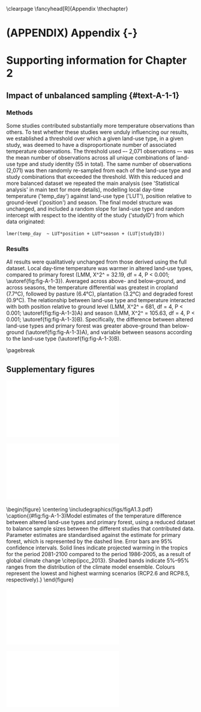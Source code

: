 \clearpage
\fancyhead[R]{Appendix \thechapter}



# (APPENDIX) Appendix {-} 

# Supporting information for Chapter 2

## Impact of unbalanced sampling {#text-A-1-1}

### Methods

Some studies contributed substantially more temperature observations than others. To test whether these studies were unduly influencing our results, we established a threshold over which a given land-use type, in a given study, was deemed to have a disproportionate number of associated temperature observations. The threshold used –- 2,071 observations –- was the mean number of observations across all unique combinations of land-use type and study identity (55 in total). The same number of observations (2,071) was then randomly re-sampled from each of the land-use type and study combinations that exceeded the threshold. With this reduced and more balanced dataset we repeated the main analysis (see 'Statistical analysis' in main text for more details), modelling local day-time temperature ('temp_day') against land-use type ('LUT'), position relative to ground-level ('position') and season. The final model structure was unchanged, and included a random slope for land-use type and random intercept with respect to the identity of the study ('studyID') from which data originated:

`lmer(temp_day  ~ LUT*position + LUT*season + (LUT|studyID))`

### Results

All results were qualitatively unchanged from those derived using the full dataset. Local day-time temperature was warmer in altered land-use types, compared to primary forest (LMM, Χ^2^ = 32.19, df = 4, P < 0.001; \autoref{fig:fig-A-1-3}). Averaged across above- and below-ground, and across seasons, the temperature differential was greatest in cropland (7.7&deg;C), followed by pasture (6.4&deg;C), plantation (3.2&deg;C) and degraded forest (0.9&deg;C).
The relationship between land-use type and temperature interacted with both position relative to ground level (LMM, Χ^2^ = 681, df = 4, P < 0.001; \autoref{fig:fig-A-1-3}A) and season (LMM, Χ^2^ = 105.63, df = 4, P < 0.001; \autoref{fig:fig-A-1-3}B). Specifically, the difference between altered land-use types and primary forest was greater above-ground than below-ground (\autoref{fig:fig-A-1-3}A), and variable between seasons according to the land-use type (\autoref{fig:fig-A-1-3}B).

\pagebreak

## Supplementary figures




![(\#fig:fig-A-1-1)Day-time temperature against land-use type for each study contributing data to the analyses. Panel numbers refer to the study number in the reference list below. Land-use types are: primary forest (PF), degraded forest (DF), plantation (Pl), pasture (Pa) and cropland (Cr). Panels are ordered by the combination of land-use types for which data was available: (1-12) PF + DF; (13-15) PF + DF + Pl; (16-18) DF + Pl; (19-20) PF + Pa; (21) DF + Pa; (22-23) PF + Pa + Cr; and (24-25) DF + Cr. Shading of points indicates temperatures measured above-ground (orange) or below-ground (blue), and point symbol indicates temperatures measured during the dry season (circles) or wet season (triangles).](./output/fig-A-1-1-1.pdf) 

![(\#fig:fig-A-1-2)Site elevation against land-use type for each study contributing data to the analyses. Panel numbers refer to the study number in the reference list below. Land-use types are: primary forest (PF), degraded forest (DF), plantation (Pl), pasture (Pa) and cropland (Cr). Panels are ordered by the combination of land-use types for which data was available: (1-12) PF + DF; (13-15) PF + DF + Pl; (16-18) DF + Pl; (19-20) PF + Pa; (21) DF + Pa; (22-23) PF + Pa + Cr; and (24-25) DF + Cr. Dotted black lines connect the mean elevation of all the sites within each land-use type.](./output/fig-A-1-2-1.pdf) 



\begin{figure}
\centering
\includegraphics{figs/figA1.3.pdf}
\caption{(\#fig:fig-A-1-3)Model estimates of the temperature difference between altered land-use types and primary forest, using a reduced dataset to balance sample sizes between the different studies that contributed data. Parameter estimates are standardised against the estimate for primary forest, which is represented by the dashed line. Error bars are 95\% confidence intervals. Solid lines indicate projected warming in the tropics for the period 2081-2100 compared to the period 1986-2005, as a result of global climate change \citep{ipcc_2013}. Shaded bands indicate 5\%–95\% ranges from the distribution of the climate model ensemble. Colours represent the lowest and highest warming scenarios (RCP2.6 and RCP8.5, respectively).}
\end{figure}

![(\#fig:fig-A-1-4)Model estimates of the nocturnal temperature difference between altered land-use types and primary forest. Note that cropland and pasture are missing from this analysis because nocturnal temperature data for these land-use types were not available. Parameter estimates are standardised against the estimate for primary forest, which is represented by the dotted line. Error bars are 95% confidence intervals.](./output/fig-A-1-4-1.pdf) 

![(\#fig:fig-A-1-5)Model estimates of the difference between altered land-use types and primary forest in terms of temperature extremes. Day-time results are depicted in panels A and B, and night-time results in panels C and D. Panels A and C indicate the effect of land-use change on maximum temperature, and panels B and D indicate the same for minimum temperature. Note that data for cropland and pasture are absent from this analysis because data for these land-use types were not available. Parameter estimates are standardised against the estimate for primary forest, which is represented by the dotted line. Error bars are 95% confidence intervals. The grey numbers next to points represent the number of studies providing the underlying data.](./output/fig-A-1-5-1.pdf) 

